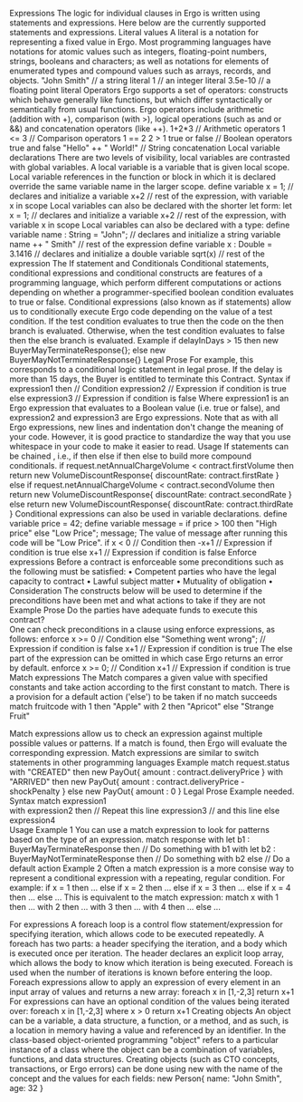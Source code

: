 Expressions
The logic for individual clauses in Ergo is written using statements and expressions. Here below are the currently  supported statements and expressions.
Literal values
A literal is a notation for representing a fixed value in Ergo. Most programming languages have notations for atomic values such as integers, floating-point numbers, strings, booleans and characters;  as well as notations for elements of enumerated types and compound values such as arrays, records, and objects.
    "John Smith" // a string literal
    1            // an integer literal
    3.5e-10      // a floating point literal
Operators
Ergo supports a set of operators: constructs which behave generally like functions, but which differ syntactically or semantically from usual functions. Ergo operators include arithmetic (addition with +), comparison (with >), logical operations (such as and or &&) and concatenation operators (like ++).
    1+2*3                // Arithmetic operators
    1 <= 3               // Comparison operators
    1 == 2
    2 > 1
    true or false        // Boolean operators
    true and false
    "Hello" ++ " World!" // String concatenation
Local variable declarations
There are two levels of visibility, local variables are contrasted with global variables. A local variable is a variable that is given local scope. Local variable references in the function or block in which it is declared override the same variable name in the larger scope. 
    define variable x = 1; // declares and initialize a variable
    x+2                    // rest of the expression, with variable x in scope
Local variables can also be declared with the shorter let form:
    let x = 1;             // declares and initialize a variable
    x+2                    // rest of the expression, with variable x in scope
Local variables can also be declared with a type:
    define variable name : String = "John"; // declares and initialize a string variable
    name ++ " Smith"                        // rest of the expression
    define variable x : Double = 3.1416     // declares and initialize a double variable
    sqrt(x)                                 // rest of the expression
The If statement and Conditionals
Conditional statements, conditional expressions and conditional constructs are features of a programming language, which perform different computations or actions depending on whether a programmer-specified boolean condition evaluates to true or false.  Conditional expressions (also known as if statements) allow us to conditionally execute Ergo code depending on the value of a test condition. If the test condition evaluates to true then the code on the then branch is evaluated. Otherwise, when the test condition evaluates to false then the else branch is evaluated.
Example
if delayInDays > 15 then
  new BuyerMayTerminateResponse{};
else 
  new BuyerMayNotTerminateResponse{}
Legal Prose
For example, this corresponds to a conditional logic statement in legal prose.
If the delay is more than 15 days, the Buyer is entitled to terminate this Contract.
Syntax
if expression1 then     // Condition
  expression2           // Expression if condition is true
else
  expression3           // Expression if condition is false
Where expression1 is an Ergo expression that evaluates to a Boolean value (i.e. true or false), and expression2 and expression3 are Ergo expressions.
Note that as with all Ergo expressions, new lines and indentation don't change the meaning of your code. However, it is good practice to standardize the way that you use whitespace in your code to make it easier to read.
Usage
If statements can be chained , i.e., if then else if then else to build more compound conditionals.
if request.netAnnualChargeVolume < contract.firstVolume then
  return new VolumeDiscountResponse{ discountRate: contract.firstRate }
else if request.netAnnualChargeVolume < contract.secondVolume then 
  return new VolumeDiscountResponse{ discountRate: contract.secondRate }
else 
  return new VolumeDiscountResponse{ discountRate: contract.thirdRate }
Conditional expressions can also be used in variable declarations.
define variable price = 42;
define variable message =  if price > 100 then "High price" else "Low Price";
message;
The value of message after running this code will be "Low Price".
    if x < 0   // Condition
    then -x+1  // Expression if condition is true
    else x+1   // Expression if condition is false
Enforce expressions
Before a contract is enforceable some preconditions such as the following must be satisfied:
•	Competent parties who have the legal capacity to contract
•	Lawful subject matter
•	Mutuality of obligation
•	Consideration
The constructs below will be used to determine if the preconditions have been met and what actions to take if they are not
Example Prose
    Do the parties have adequate funds to execute this contract?  
One can check preconditions in a clause using enforce expressions, as follows:
    enforce x >= 0               // Condition
    else "Something went wrong"; // Expression if condition is false
    x+1                          // Expression if condition is true
The else part of the expression can be omitted in which case Ergo returns an error by default.
    enforce x >= 0;           // Condition
    x+1                       // Expression if condition is true
Match expressions
The Match compares a given value with specified constants and take action according to the first constant to match. There is a provision for a default action ('else') to be taken if no match succeeds
    match fruitcode
      with 1 then "Apple"
      with 2 then "Apricot"
      else "Strange Fruit"


Match expressions allow us to check an expression against multiple possible values or patterns. If a match is found, then Ergo will evaluate the corresponding expression.
Match expressions are similar to switch statements in other programming languages
Example
match request.status
  with "CREATED" then
    new PayOut{ amount : contract.deliveryPrice }
  with "ARRIVED" then
    new PayOut{ amount : contract.deliveryPrice - shockPenalty }
  else
    new PayOut{ amount : 0 }
Legal Prose
Example needed.
Syntax
match expression1        
  with expression2 then       // Repeat this line
    expression3               //    and this line
  else
    expression4         
Usage
Example 1
You can use a match expression to look for patterns based on the type of an expression.
match response
    with let b1 : BuyerMayTerminateResponse then
        // Do something with b1
    with let b2 : BuyerMayNotTerminateResponse then
        // Do something with b2
    else
        // Do a default action
Example 2
Often a match expression is a more consise way to represent a conditional expression with a repeating, regular condition. For example:
    if x = 1 then
      ...
    else if x = 2 then
      ...
    else if x = 3 then
      ...
    else if x = 4 then
      ...
    else
      ...
This is equivalent to the match expression:
    match x
      with 1 then
        ...
      with 2 then
        ...
      with 3 then
        ...
      with 4 then
        ...
      else
        ...

For expressions
A foreach loop is a control flow statement/expression for specifying iteration, which allows code to be executed repeatedly. A foreach has two parts: a header specifying the iteration, and a body which is executed once per iteration. The header declares an explicit loop array, which allows the body to know which iteration is being executed. Foreach is used when the number of iterations is known before entering the loop. Foreach expressions allow to apply an expression of every element in an input array of values and returns a new array:
foreach x in [1,-2,3] return x+1
For expressions can have an optional condition of the values being iterated over:
    foreach x in [1,-2,3] where x > 0 return x+1
Creating objects
An object can be a variable, a data structure, a function, or a method, and as such, is a location in memory having a value and referenced by an identifier. In the class-based object-oriented programming "object" refers to a particular instance of a class where the object can be a combination of variables, functions, and data structures. Creating objects (such as CTO concepts, transactions, or Ergo errors) can be done using new with the name of the concept and the values for each fields:
    new Person{
      name: "John Smith",
      age: 32
    }
